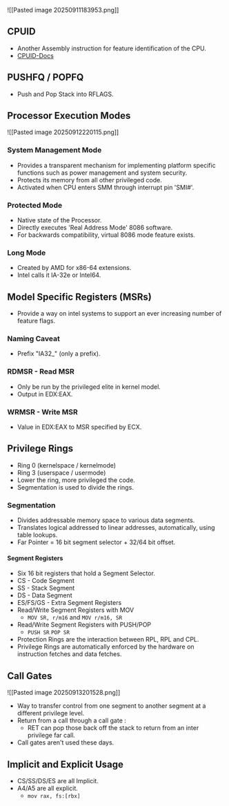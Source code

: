 ![[Pasted image 20250911183953.png]]
## CPUID
- Another Assembly instruction for feature identification of the CPU.
- [CPUID-Docs](https://www.felixcloutier.com/x86/cpuid#the-processor-brand-index-method)
## PUSHFQ / POPFQ
- Push and Pop Stack into RFLAGS.
## Processor Execution Modes
![[Pasted image 20250912220115.png]]
### System Management Mode
- Provides a transparent mechanism for implementing platform specific functions such as power management and system security.
- Protects its memory from all other privileged code.
- Activated when CPU enters SMM through interrupt pin 'SMI#'.
### Protected Mode
- Native state of the Processor.
- Directly executes 'Real Address Mode' 8086 software.
- For backwards compatibility, virtual 8086 mode feature exists.
### Long Mode
- Created by AMD for x86-64 extensions.
- Intel calls it IA-32e or Intel64.
## Model Specific Registers (MSRs)
- Provide a way on intel systems to support an ever increasing number of feature flags.
### Naming Caveat
- Prefix "IA32_" (only a prefix).
### RDMSR - Read MSR
- Only be run by the privileged elite in kernel model.
- Output in EDX:EAX.
### WRMSR - Write MSR
- Value in EDX:EAX to MSR specified by ECX.
## Privilege Rings
- Ring 0 (kernelspace / kernelmode)
- Ring 3 (userspace / usermode)
- Lower the ring, more privileged the code.
- Segmentation is used to divide the rings.
### Segmentation
- Divides addressable memory space to various data segments.
- Translates logical addressed to linear addresses, automatically, using table lookups.
- Far Pointer = 16 bit segment selector + 32/64 bit offset.
#### Segment Registers
- Six 16 bit registers that hold a Segment Selector.
- CS - Code Segment
- SS - Stack Segment
- DS - Data Segment
- ES/FS/GS - Extra Segment Registers
- Read/Write Segment Registers with MOV
	- `MOV SR, r/m16` and `MOV r/m16, SR`
- Read/Write Segment Registers with PUSH/POP
	- `PUSH SR` `POP SR`
- Protection Rings are the interaction between RPL, RPL and CPL.
- Privilege Rings are automatically enforced by the hardware on instruction fetches and data fetches.
## Call Gates 
![[Pasted image 20250913201528.png]]
- Way to transfer control from one segment to another segment at a different privilege level.
- Return from a call through a call gate : 
	- RET can pop those back off the stack to return from an inter privilege far call.
- Call gates aren't used these days.
## Implicit and Explicit Usage
- CS/SS/DS/ES are all Implicit.
- A4/A5 are all explicit.
	- `mov rax, fs:[rbx]`

